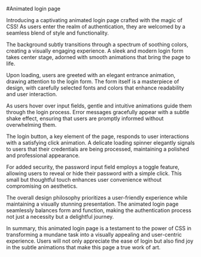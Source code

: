 #Animated login page

Introducing a captivating animated login page crafted with the magic of CSS! As users enter the realm of authentication, they are welcomed by a seamless blend of style and functionality.

The background subtly transitions through a spectrum of soothing colors, creating a visually engaging experience. A sleek and modern login form takes center stage, adorned with smooth animations that bring the page to life.

Upon loading, users are greeted with an elegant entrance animation, drawing attention to the login form. The form itself is a masterpiece of design, with carefully selected fonts and colors that enhance readability and user interaction.

As users hover over input fields, gentle and intuitive animations guide them through the login process. Error messages gracefully appear with a subtle shake effect, ensuring that users are promptly informed without overwhelming them.

The login button, a key element of the page, responds to user interactions with a satisfying click animation. A delicate loading spinner elegantly signals to users that their credentials are being processed, maintaining a polished and professional appearance.

For added security, the password input field employs a toggle feature, allowing users to reveal or hide their password with a simple click. This small but thoughtful touch enhances user convenience without compromising on aesthetics.

The overall design philosophy prioritizes a user-friendly experience while maintaining a visually stunning presentation. The animated login page seamlessly balances form and function, making the authentication process not just a necessity but a delightful journey.

In summary, this animated login page is a testament to the power of CSS in transforming a mundane task into a visually appealing and user-centric experience. Users will not only appreciate the ease of login but also find joy in the subtle animations that make this page a true work of art.
